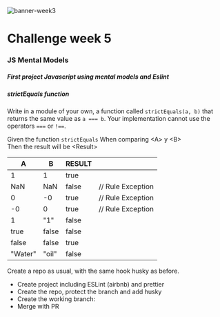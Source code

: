 ![banner-week3](https://res.cloudinary.com/practicaldev/image/fetch/s--vKAi2Ipy--/c_imagga_scale,f_auto,fl_progressive,h_420,q_auto,w_1000/https://dev-to-uploads.s3.amazonaws.com/i/dcuhxplnq6gcuevp5vpp.png)

# Challenge week 5

### JS Mental Models

##### First project Javascript using mental models and Eslint

##### strictEquals function

Write in a module of your own, a function called `strictEquals(a, b)` that returns the same value as `a === b`. Your implementation cannot use the operators `===` or `!==`.

Given the function `strictEquals`
When comparing \<A\> y \<B\>  
Then the result will be \<Result\>

| A       | B     | RESULT |                   |
| ------- | ----- | ------ | ----------------- |
| 1       | 1     | true   |                   |
| NaN     | NaN   | false  | // Rule Exception |
| 0       | -0    | true   | // Rule Exception |
| -0      | 0     | true   | // Rule Exception |
| 1       | "1"   | false  |                   |
| true    | false | false  |                   |
| false   | false | true   |                   |
| "Water" | "oil" | false  |

Create a repo as usual, with the same hook husky as before.

-   Create project including ESLint (airbnb) and prettier
-   Create the repo, protect the branch and add husky
-   Create the working branch:
-   Merge with PR
